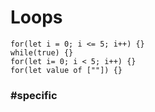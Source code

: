 # Loops

```cards
for(let i = 0; i <= 5; i++) {}
while(true) {}
for(let i= 0; i < 5; i++) {}
for(let value of [""]) {}
```

### #specific

